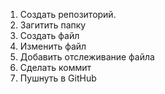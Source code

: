 1. Создать репозиторий.
2. Загитить папку
3. Создать файл
4. Изменить файл
5. Добавить отслеживание файла 
6. Сделать коммит
7. Пушнуть в GitHub
